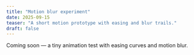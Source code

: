 ```yaml
---
title: "Motion blur experiment"
date: 2025-09-15
teaser: "A short motion prototype with easing and blur trails."
draft: false
---
```


Coming soon — a tiny animation test with easing curves and motion blur.
